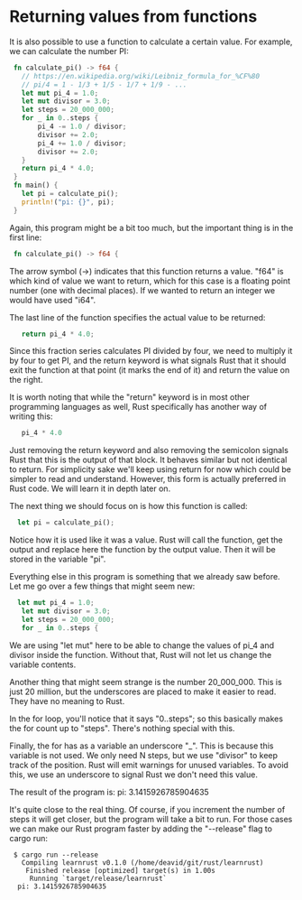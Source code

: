 # Returning values from functions

It is also possible to use a function to calculate a certain value. For example, we can calculate the number PI:

```rust
 fn calculate_pi() -> f64 {
   // https://en.wikipedia.org/wiki/Leibniz_formula_for_%CF%80
   // pi/4 = 1 - 1/3 + 1/5 - 1/7 + 1/9 - ...
   let mut pi_4 = 1.0;
   let mut divisor = 3.0;
   let steps = 20_000_000;
   for _ in 0..steps {
       pi_4 -= 1.0 / divisor;
       divisor += 2.0;
       pi_4 += 1.0 / divisor;
       divisor += 2.0;
   }
   return pi_4 * 4.0;
 }
 fn main() {
   let pi = calculate_pi();
   println!("pi: {}", pi);
 }
```

Again, this program might be a bit too much, but the important thing is in the first line:

```rust
 fn calculate_pi() -> f64 {
```

The arrow symbol (->) indicates that this function returns a value. "f64" is which kind of value we want to return, which for this case is a floating point number (one with decimal places). If we wanted to return an integer we would have used "i64".

The last line of the function specifies the actual value to be returned:

```rust
   return pi_4 * 4.0;
```

Since this fraction series calculates PI divided by four, we need to multiply it by four to get PI, and the return keyword is what signals Rust that it should exit the function at that point (it marks the end of it) and return the value on the right.

It is worth noting that while the "return" keyword is in most other programming languages as well, Rust specifically has another way of writing this:

```rust
   pi_4 * 4.0
```

Just removing the return keyword and also removing the semicolon signals Rust that this is the output of that block. It behaves similar but not identical to return. For simplicity sake we'll keep using return for now which could be simpler to read and understand. However, this form is actually preferred in Rust code. We will learn it in depth later on.

The next thing we should focus on is how this function is called:

```rust
  let pi = calculate_pi();
```

Notice how it is used like it was a value. Rust will call the function, get the output and replace here the function by the output value. Then it will be stored in the variable "pi".

Everything else in this program is something that we already saw before. Let me go over a few things that might seem new:

```rust
  let mut pi_4 = 1.0;
   let mut divisor = 3.0;
   let steps = 20_000_000;
   for _ in 0..steps {
```

We are using "let mut" here to be able to change the values of pi_4 and divisor inside the function. Without that, Rust will not let us change the variable contents.

Another thing that might seem strange is the number 20_000_000. This is just 20 million, but the underscores are placed to make it easier to read. They have no meaning to Rust.

In the for loop, you'll notice that it says "0..steps"; so this basically makes the for count up to "steps". There's nothing special with this.

Finally, the for has as a variable an underscore "_". This is because this variable is not used. We only need N steps, but we use "divisor" to keep track of the position. Rust will emit warnings for unused variables. To avoid this, we use an underscore to signal Rust we don't need this value.

The result of the program is:
        pi: 3.1415926785904635

It's quite close to the real thing. Of course, if you increment the number of steps it will get closer, but the program will take a bit to run. For those cases we can make our Rust program faster by adding the "--release" flag to cargo run:

```
 $ cargo run --release
   Compiling learnrust v0.1.0 (/home/deavid/git/rust/learnrust)
    Finished release [optimized] target(s) in 1.00s
     Running `target/release/learnrust`
  pi: 3.1415926785904635
```